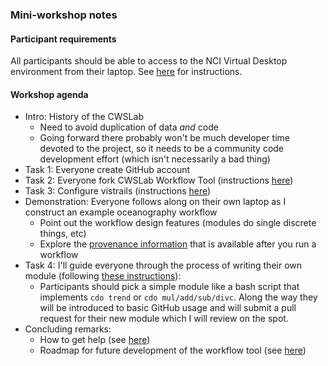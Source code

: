 ### Mini-workshop notes

#### Participant requirements

All participants should be able to access to the NCI Virtual Desktop environment from their laptop. 
See [here](https://github.com/CWSL/cwsl-mas/wiki/Connecting-to-the-CWSLab) for instructions.


#### Workshop agenda

* Intro: History of the CWSLab 
  * Need to avoid duplication of data *and* code
  * Going forward there probably won't be much developer time devoted to the project, so it needs to be a community code development effort (which isn't necessarily a bad thing)
* Task 1: Everyone create GitHub account
* Task 2: Everyone fork CWSLab Workflow Tool (instructions [here](https://github.com/CWSL/cwsl-mas/wiki/Installation))
* Task 3: Configure vistrails (instructions [here](https://github.com/CWSL/cwsl-mas/wiki/Configuration))
* Demonstration: Everyone follows along on their own laptop as I construct an example oceanography workflow
  * Point out the workflow design features (modules do single discrete things, etc)
  * Explore the [provenance information](https://github.com/CWSL/cwsl-mas/wiki/Metadata) that is available after you run a workflow
* Task 4: I'll guide everyone through the process of writing their own module (following [these instructions](https://github.com/CWSL/cwsl-mas/wiki/Adding-modules)):
  * Participants should pick a simple module like a bash script that implements `cdo trend` or `cdo mul/add/sub/divc`. Along the way they will be introduced to basic GitHub usage and will submit a pull request for their new module which I will review on the spot.
* Concluding remarks:
  * How to get help (see [here](https://github.com/CWSL/cwsl-mas/wiki/Getting-help))
  * Roadmap for future development of the workflow tool (see [here](https://github.com/CWSL/cwsl-mas/wiki/Development-roadmap))

